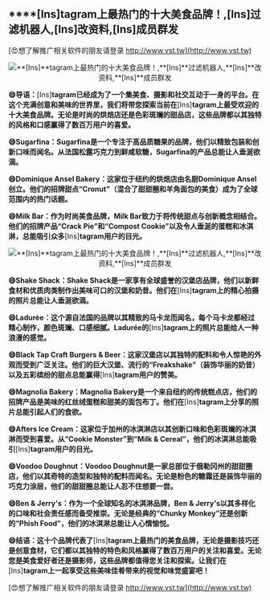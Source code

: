 ## ****[Ins]**tagram上最热门的十大美食品牌！,**[Ins]**过滤机器人,**[Ins]**改资料,**[Ins]**成员群发**

[😍想了解推广相关软件的朋友请登录 http://www.vst.tw](http://www.vst.tw)

 <center><img src="https://vst.tw/MP4/tuiguang/png/3.png" alt="**[Ins]**tagram上最热门的十大美食品牌！,**[Ins]**过滤机器人,**[Ins]**改资料,**[Ins]**成员群发"></center>

**😄导语：**[Ins]**tagram已经成为了一个集美食、摄影和社交互动于一身的平台。在这个充满创意和美味的世界里，我们将带您探索当前在**[Ins]**tagram上最受欢迎的十大美食品牌。无论是时尚的烘焙店还是色彩斑斓的甜品店，这些品牌都以其独特的风格和口感赢得了数百万用户的喜爱。**

**😄Sugarfina：Sugarfina是一个专注于高品质糖果的品牌，他们以精致包装和创新口味而闻名。从法国松露巧克力到鲜咸软糖，Sugarfina的产品总能让人垂涎欲滴。**

**😄Dominique Ansel Bakery：这家位于纽约的烘焙店由名厨Dominique Ansel创立。他们的招牌甜点“Cronut”（混合了甜甜圈和羊角面包的美食）成为了全球范围内的热门话题。**

**😄Milk Bar：作为时尚美食品牌，Milk Bar致力于将传统甜点与创新概念相结合。他们的招牌产品“Crack Pie”和“Compost Cookie”以及令人垂涎的蛋糕和冰淇淋，总能吸引众多**[Ins]**tagram用户的目光。**

 <center><img src="https://vst.tw/MP4/tuiguang/png/1.png" alt="**[Ins]**tagram上最热门的十大美食品牌！,**[Ins]**过滤机器人,**[Ins]**改资料,**[Ins]**成员群发"></center>

**😄Shake Shack：Shake Shack是一家享有全球盛誉的汉堡店品牌，他们以新鲜食材和优质肉类制作出美味可口的汉堡和奶昔。他们在**[Ins]**tagram上的精心拍摄的照片总能让人垂涎欲滴。**

**😄Ladurée：这个源自法国的品牌以其精致的马卡龙而闻名，每个马卡龙都经过精心制作，颜色斑斓、口感细腻。Ladurée的**[Ins]**tagram上的照片总能给人一种浪漫的感觉。**

**😄Black Tap Craft Burgers & Beer：这家汉堡店以其独特的配料和令人惊艳的外观而受到广泛关注。他们的巨大汉堡、流行的“Freakshake”（装饰华丽的奶昔）以及五彩缤纷的甜点总能赢得**[Ins]**tagram用户的赞美。**

**😄Magnolia Bakery：Magnolia Bakery是一个来自纽约的传统糕点店，他们的招牌产品是美味的红丝绒蛋糕和甜美的面包布丁。他们在**[Ins]**tagram上分享的照片总能引起人们的食欲。**

**😄Afters Ice Cream：这家位于加州的冰淇淋店以其创新口味和色彩斑斓的冰淇淋而受到喜爱。从“Cookie Monster”到“Milk & Cereal”，他们的冰淇淋总能吸引**[Ins]**tagram用户的目光。**

**😄Voodoo Doughnut：Voodoo Doughnut是一家总部位于俄勒冈州的甜甜圈店，他们以其奇特的造型和独特的配料而闻名。无论是粉色的糖霜还是装饰华丽的巧克力涂层，他们的甜甜圈总能让人忍不住想要一尝。**

**😄Ben & Jerry's：作为一个全球知名的冰淇淋品牌，Ben & Jerry's以其多样化的口味和社会责任感而备受推崇。无论是经典的“Chunky Monkey”还是创新的“Phish Food”，他们的冰淇淋总能让人心情愉悦。**

**😄结语：这十个品牌代表了**[Ins]**tagram上最热门的美食品牌，无论是摄影技巧还是创意食材，它们都以其独特的特色和风格赢得了数百万用户的关注和喜爱。无论您是美食爱好者还是摄影师，这些品牌都值得您关注和探索。让我们在**[Ins]**tagram上一起享受这些美味佳肴带来的视觉和味觉盛宴吧！**

[😍想了解推广相关软件的朋友请登录 http://www.vst.tw](http://www.vst.tw)



